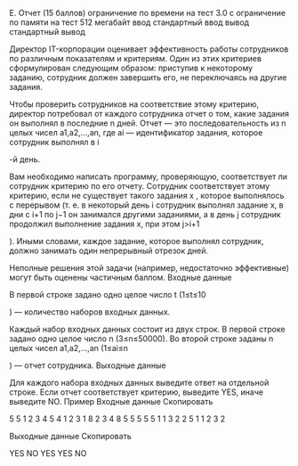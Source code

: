 E. Отчет (15 баллов)
ограничение по времени на тест
3.0 с
ограничение по памяти на тест
512 мегабайт
ввод
стандартный ввод
вывод
стандартный вывод

Директор IT-корпорации оценивает эффективность работы сотрудников по различным показателям и критериям. Один из этих критериев сформулирован следующим образом: приступив к некоторому заданию, сотрудник должен завершить его, не переключаясь на другие задания.

Чтобы проверить сотрудников на соответствие этому критерию, директор потребовал от каждого сотрудника отчет о том, какие задания он выполнял в последние n
дней. Отчет — это последовательность из n целых чисел a1,a2,…,an, где ai — идентификатор задания, которое сотрудник выполнял в i

-й день.

Вам необходимо написать программу, проверяющую, соответствует ли сотрудник критерию по его отчету. Сотрудник соответствует этому критерию, если не существует такого задания x
, которое выполнялось с перерывом (т. е. в некоторый день i сотрудник выполнял задание x, в дни с i+1 по j−1 он занимался другими заданиями, а в день j сотрудник продолжил выполнение задания x, при этом j>i+1

). Иными словами, каждое задание, которое выполнял сотрудник, должно занимать один непрерывный отрезок дней.

Неполные решения этой задачи (например, недостаточно эффективные) могут быть оценены частичным баллом.
Входные данные

В первой строке задано одно целое число t
(1≤t≤10

) — количество наборов входных данных.

Каждый набор входных данных состоит из двух строк. В первой строке задано одно целое число n
(3≤n≤50000). Во второй строке заданы n целых чисел a1,a2,…,an (1≤ai≤n

) — отчет сотрудника.
Выходные данные

Для каждого набора входных данных выведите ответ на отдельной строке. Если отчет соответствует критерию, выведите YES, иначе выведите NO.
Пример
Входные данные
Скопировать

5
5
1 2 3 4 5
4
1 2 3 1
8
2 3 4 8 5 5 5 5
5
1 1 3 2 2
5
1 1 2 3 2

Выходные данные
Скопировать

YES
NO
YES
YES
NO

